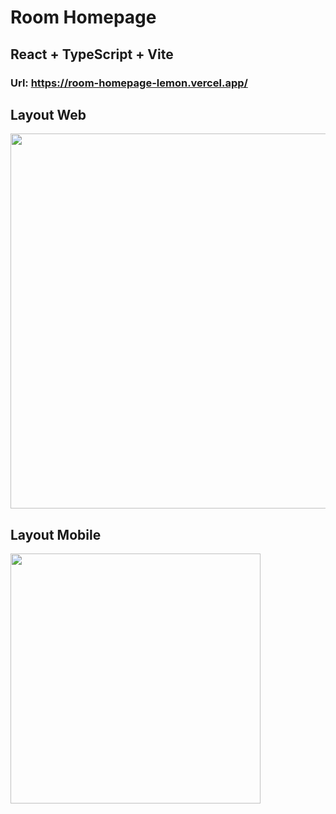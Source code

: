 # Room Homepage

## React + TypeScript + Vite

### Url: https://room-homepage-lemon.vercel.app/

## Layout Web

<img src="https://res.cloudinary.com/dz209s6jk/image/upload/v1652196944/Challenges/ky6ht7ip4ptxw6b4hmaz.jpg" style="width: 600px" />

## Layout Mobile

<img src="https://res.cloudinary.com/dz209s6jk/image/upload/v1652196944/Challenges/qiux4wvwbnpcrf0hi7fp.jpg" style="width: 400px" />

